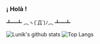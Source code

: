 ### ¡ Holà !

┻━┻ ︵ヽ(`Д´)ﾉ︵﻿ ┻━┻

<!-- Generated thank's to https://github.com/anuraghazra/github-readme-stats -->
![Lunik's github stats](https://github-readme-stats.vercel.app/api?username=Lunik&show_icons=true&theme=merko)
![Top Langs](https://github-readme-stats.vercel.app/api/top-langs/?username=Lunik&layout=compact&theme=merko)

<!-- Hello there ! -->
